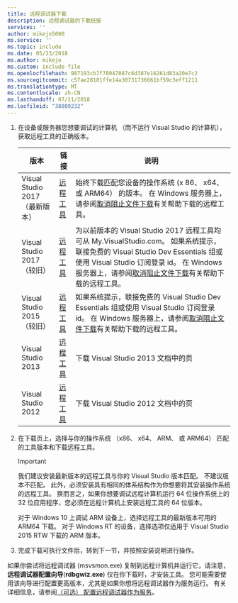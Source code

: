 ```yaml
---
title: 远程调试器下载
description: 远程调试器的下载链接
services: ''
author: mikejo5000
ms.service: ''
ms.topic: include
ms.date: 05/23/2018
ms.author: mikejo
ms.custom: include file
ms.openlocfilehash: 987193cb7f78947087c6d387e16261d83a20e7c2
ms.sourcegitcommit: c57ae28181ffe14a30731736661bf59c3eff1211
ms.translationtype: MT
ms.contentlocale: zh-CN
ms.lasthandoff: 07/11/2018
ms.locfileid: "38809232"
---
```

1.  在设备或服务器您想要调试的计算机 （而不运行 Visual Studio 的计算机），获取远程工具的正确版本。

    |版本|链接|说明|
    |-|-|-|
    |Visual Studio 2017 （最新版本）|[远程工具](https://visualstudio.microsoft.com/downloads/?q=remote+tools#remote-tools-for-visual-studio-2017)|始终下载匹配您设备的操作系统 (x 86、 x64、 或 ARM64） 的版本。 在 Windows 服务器上，请参阅[取消阻止文件下载](../../debugger/remote-debugging.md#unblock_msvsmon)有关帮助下载的远程工具。|
    |Visual Studio 2017 （较旧）|[远程工具](https://my.visualstudio.com/Downloads?q=remote%20tools%20visual%20studio%202017)|为以前版本的 Visual Studio 2017 远程工具均可从 My.VisualStudio.com。 如果系统提示，联接免费的 Visual Studio Dev Essentials 组或使用 Visual Studio 订阅登录 id。 在 Windows 服务器上，请参阅[取消阻止文件下载](../../debugger/remote-debugging.md#unblock_msvsmon)有关帮助下载的远程工具。|
    |Visual Studio 2015 （较旧）|[远程工具](https://my.visualstudio.com/Downloads?q=remote%20tools%20visual%20studio%202015)|如果系统提示，联接免费的 Visual Studio Dev Essentials 组或使用 Visual Studio 订阅登录 id。 在 Windows 服务器上，请参阅[取消阻止文件下载](../../debugger/remote-debugging.md#unblock_msvsmon)有关帮助下载的远程工具。|
    |Visual Studio 2013|[远程工具](https://msdn.microsoft.com/library/bt727f1t(v=vs.120).aspx#BKMK_Installing_the_Remote_Tools)|下载 Visual Studio 2013 文档中的页|
    |Visual Studio 2012|[远程工具](https://msdn.microsoft.com/library/bt727f1t(v=vs.110).aspx#BKMK_Installing_the_Remote_Tools)|下载 Visual Studio 2012 文档中的页|

2.  在下载页上，选择与你的操作系统 （x86、 x64、 ARM、 或 ARM64） 匹配的工具版本和下载远程工具。

    > [!IMPORTANT]
    >  我们建议安装最新版本的远程工具与你的 Visual Studio 版本匹配。 不建议版本不匹配。 此外，必须安装具有相同的体系结构作为你想要将其安装操作系统的远程工具。 换而言之，如果你想要调试远程计算机运行 64 位操作系统上的 32 位应用程序，您必须在远程计算机上安装远程工具的 64 位版本。
    >
    >  对于 Windows 10 上调试 ARM 设备上，选择远程工具的最新版本可用的 ARM64 下载。  对于 Windows RT 的设备，选择选项仅适用于 Visual Studio 2015 RTW 下载的 ARM 版本。

3.  完成下载可执行文件后，转到下一节，并按照安装说明进行操作。

如果你尝试将远程调试器 (msvsmon.exe) 复制到远程计算机并运行它，请注意，**远程调试器配置向导**(**rdbgwiz.exe**) 仅在你下载时，才安装工具。 您可能需要使用该向导进行配置更高版本，尤其是如果你想将远程调试器作为服务运行。 有关详细信息，请参阅[（可选） 配置远程调试器作为服务](../../debugger/remote-debugging.md#bkmk_configureService)。
